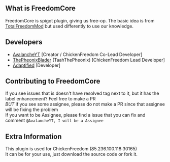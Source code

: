## What is FreedomCore
FreedomCore is spigot plugin, giving us free-op. The basic idea is from [TotalFreedomMod](https://github.com/TotalFreedom/TotalFreedomMod) but used differently to use our knowledge.

## Developers
- [AvalancheYT](https://github.com/AvalancheYT) [Creator / ChickenFreedom Co-Lead Developer]
- [ThePheonixBlader](https://github.com/ThePheonixBlader) (TaahThePheonix) [ChickenFreedom Lead Developer] 
- [Adaptified](https://github.com/Adaptified) [Developer]

## Contributing to FreedomCore
If you see issues that is doesn't have resolved tag next to it, but it has the label enhancement? Feel free to make a PR<br>
*BUT* if you see some assignee, please do not make a PR since that assignee will be fixing the problem<br>
If you want to be Assignee, please find a issue that you can fix and comment ```@AvalancheYT, I will be a Assignee```

## Extra Information
This plugin is used for ChickenFreedom (85.236.100.118:30165)<br>
It can be for your use, just download the source code or fork it.
